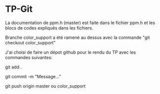 # TP-Git
La documentation de ppm.h (master) est faite dans le fichier ppm.h et les blocs de codes expliqués dans les fichiers.

Branche color_support a été ramené au dessus avec la commande "git checkout color_support"

J'ai choisi de faire un dépot github pour le rendu du TP avec les commandes suivantes: 

git add . 

git commit -m "Message..."

git push origin master ou color_support
